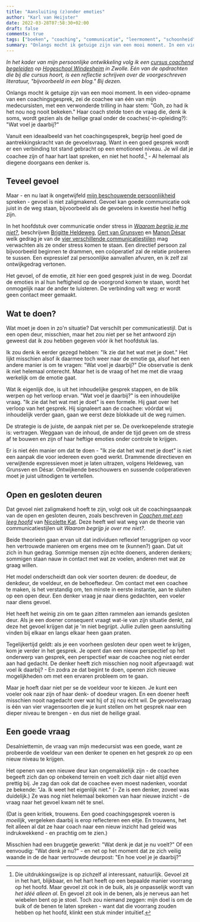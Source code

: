 ```yaml
---
title: "Aansluiting (z)onder emoties"
author: "Karl van Heijster"
date: 2022-03-28T07:58:30+02:00
draft: false
comments: true
tags: ["boeken", "coaching", "communicatie", "leermoment", "schoonheid"]
summary: "Onlangs mocht ik getuige zijn van een mooi moment. In een video-opname van een coachingsgesprek, zei de coachee van één van mijn medecursisten, met een verwonderde trilling in haar stem: \"Goh, zo had ik het nou nog nooit bekeken.\" Haar coach stelde toen de vraag die, denk ik soms, wordt gezien als de heilige graal onder de coaches(-in-opleiding?): \"Wat voel je daarbij?\""
---
```


*In het kader van mijn persoonlijke ontwikkeling volg ik een [cursus coachend begeleiden](https://www.windesheim.nl/opleidingen/deeltijd/cursus/basiscursus-coachen-en-coachend-begeleiden) op [Hogeschool Windesheim](https://www.windesheim.nl/) in Zwolle. Eén van de opdrachten die bij die cursus hoort, is een reflectie schrijven over de voorgeschreven literatuur, "bijvoorbeeld in een blog." Bij dezen.*


Onlangs mocht ik getuige zijn van een mooi moment. In een video-opname van een coachingsgesprek, zei de coachee van één van mijn medecursisten, met een verwonderde trilling in haar stem: "Goh, zo had ik het nou nog nooit bekeken." Haar coach stelde toen de vraag die, denk ik soms, wordt gezien als de heilige graal onder de coaches(-in-opleiding?): "Wat voel je daarbij?"


Vanuit een ideaalbeeld van het coachingsgesprek, begrijp heel goed de aantrekkingskracht van de gevoelsvraag. Want in een goed gesprek wordt er een verbinding tot stand gebracht op een emotioneel niveau. Je wil dat je coachee zijn of haar hart laat spreken, en niet het hoofd.[^1] - Al helemaal als diegene doorgaans een denker is. 


## Teveel gevoel


Maar - en nu laat ik ongetwijfeld [mijn beschouwende persoonlijkheid](https://www.karlvanheijster.com/blog/22/02/een-reflectie-op-communicatiestijlen/#ken-uzelf) spreken - gevoel is niet zaligmakend. Gevoel kan goede communicatie ook juist in de weg staan, bijvoorbeeld als de gevoelens in kwestie heel heftig zijn. 


In het hoofdstuk over communicatie onder stress in [*Waarom begrijp je me niet?*](https://www.vanduurenmedia.nl/EAN/9789089650283/Waarom_begrijp_je_me_niet), beschrijven [Brigitte Heldeweg](https://www.gitp-ontwikkeling.nl/over-gitp/adviseurs/brigitte-heldeweg), [Gert van Grunsven](https://www.gertvangrunsven.nl/) en [Manon Désar](https://www.managementboek.nl/auteur/18427/manon-desar) welk gedrag je van de [vier verschillende communicatiestijlen](/blog/22/02/een-reflectie-op-communicatiestijlen/) mag verwachten als ze onder stress komen te staan. Een directief persoon zal bijvoorbeeld beginnen te drammen, een coöperatief zal de relatie proberen te sussen. Een expressief zal persoonlijke aanvallen afvuren, en ik zelf zal ontwijkgedrag vertonen.


Het gevoel, of de emotie, zit hier een goed gesprek juist in de weg. Doordat de emoties in al hun heftigheid op de voorgrond komen te staan, wordt het onmogelijk naar de ander te luisteren. De verbinding valt weg: er wordt geen contact meer gemaakt.


## Wat te doen?


Wat moet je doen in zo'n situatie? Dat verschilt per communicatiestijl. Dat is een open deur, misschien, maar het zou niet per se het antwoord zijn geweest dat ik zou hebben gegeven vóór ik het hoofdstuk las. 


Ik zou denk ik eerder gezegd hebben: "Ik zie dat het wat met je doet." Het lijkt misschien alsof ik daarmee toch weer naar de emotie ga, alsof het een andere manier is om te vragen: "Wat voel je daarbij?" Die observatie is denk ik niet helemaal onterecht. Maar het is de vraag of het me met die vraag werkelijk om de emotie gaat.


Wat ik eigenlijk doe, is uit het inhoudelijke gesprek stappen, en de blik werpen op het verloop ervan. "Wat voel je daarbij?" is een inhoudelijke vraag. "Ik zie dat het wat met je doet" is een formele. Hij gaat over het verloop van het gesprek. Hij signaleert aan de coachee: vóórdat wij inhoudelijk verder gaan, gaan we eerst deze blokkade uit de weg ruimen.


De strategie is de juiste, de aanpak niet per se. De overkoepelende strategie is: vertragen. Weggaan van de inhoud, de ander de tijd geven om de stress af te bouwen en zijn of haar heftige emoties onder controle te krijgen.


Er is niet één manier om dat te doen - "Ik zie dat het wat met je doet" is niet een aanpak die voor iedereen even goed werkt. Drammende directieven en verwijtende expressieven moet je laten uitrazen, volgens Heldeweg, van Grunsven en Désar. Ontwijkende beschouwers en sussende coöperatieven moet je juist uitnodigen te vertellen. 


## Open en gesloten deuren


Dat gevoel niet zaligmakend hoeft te zijn, volgt ook uit de coachingsaanpak van de open en gesloten deuren, zoals beschreven in [*Coachen met een leeg hoofd*](https://www.vanduurenmedia.nl/EAN/9789089650023/Coachen_met_een_leeg_hoofd) van [Nicolette Kat](https://katconsult.nl/). Deze heeft wel wat weg van de theorie van communicatiestijlen uit *Waarom begrijp je over me niet?*. 


Beide theorieën gaan ervan uit dat individuen reflexief teruggrijpen op voor hen vertrouwde manieren om ergens mee om te (kunnen?) gaan. Dat uit zich in hun gedrag. Sommige mensen zijn echte doeners, anderen denkers; sommigen staan nauw in contact met wat ze voelen, anderen met wat ze graag willen.


Het model onderscheidt dan ook vier soorten deuren: de doedeur, de denkdeur, de voeldeur, en de behoeftedeur. Om contact met een coachee te maken, is het verstandig om, ten minste in eerste instantie, aan te sluiten op een open deur. Een denker vraag je naar diens gedachten, een voeler naar diens gevoel.


Het heeft het weinig zin om te gaan zitten rammelen aan iemands gesloten deur. Als je een doener consequent vraagt wat-ie van zijn situatie denkt, zal deze het gevoel krijgen dat je 'm niet begrijpt. Jullie zullen geen aansluiting vinden bij elkaar en langs elkaar heen gaan praten.


Tegelijkertijd geldt: als je een voorheen gesloten deur open weet te krijgen, kom je verder in het gesprek. Je opent dan een nieuw perspectief op het onderwerp van gesprek, een perspectief waar de coachee nog niet eerder aan had gedacht. De denker heeft zich misschien nog nooit afgevraagd: wat voel ik daarbij? - En zodra ze dat begint te doen, openen zich nieuwe mogelijkheden om met een ervaren probleem om te gaan.


Maar je hoeft daar niet per se de voeldeur voor te kiezen. Je kunt een voeler ook naar zijn of haar denk- of doedeur vragen. En een doener heeft misschien nooit nagedacht over wat hij of zij nou écht wil. De gevoelsvraag is één van vier vragensoorten die je kunt stellen om het gesprek naar een dieper niveau te brengen - en dus niet de heilige graal.


## Een goede vraag


Desalniettemin, de vraag van mijn medecursist was een goede, want ze probeerde de voeldeur van een denker te openen en het gesprek zo op een nieuw niveau te krijgen. 


Het openen van een nieuwe deur kan ongemakkelijk zijn - de coachee begeeft zich dan op onbekend terrein en voelt zich daar niet altijd even prettig bij. Je zag dan ook dat de coachee even moest nadenken, voordat ze bekende: "Ja. Ik weet het eigenlijk niet." (- Ze is een denker, zoveel was duidelijk.) Ze was nog niet helemaal bekomen van haar nieuwe inzicht - de vraag naar het gevoel kwam nét te snel.


(Dat is geen kritiek, trouwens. Een goed coachingsgesprek voeren is *moeilijk*, vergeleken daarbij is erop reflecteren een eitje. En trouwens, het feit alleen al dat ze haar coach naar een nieuw inzicht had geleid was indrukwekkend - en prachtig om te zien.)


Misschien had een bruggetje gewerkt: "Wat denk je dat je nu voelt?" Of een eenvoudig: "Wat denk je nu?" - en net op het moment dat ze zich veilig waande in de de haar vertrouwde deurpost: "En hoe voel je je daarbij?"


[^1]: Die uitdrukkingswijze is op zichzelf al interessant, natuurlijk. Gevoel zit in het hart, blijkbaar, en het hart heeft op een bepaalde manier voorrang op het hoofd. Maar gevoel zit ook in de buik, als je onpasselijk wordt van *het idéé alleen al*. En gevoel zit ook in de benen, als je nerveus aan het wiebelen bent op je stoel. Toch zou niemand zeggen: mijn doel is om de buik of de benen te laten spreken - want dat die voorrang zouden hebben op het hoofd, klinkt een stuk minder intuïtief.
